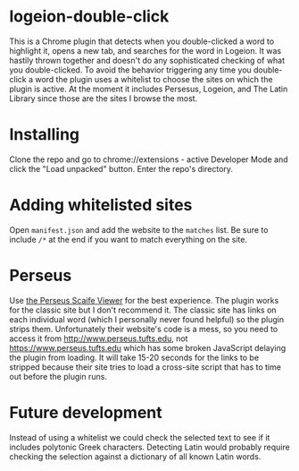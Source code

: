 # logeion-double-click
This is a Chrome plugin that detects when you double-clicked a word to highlight it, opens a new tab, and searches for the word in Logeion. It was hastily thrown together and doesn't do any sophisticated checking of what you double-clicked. To avoid the behavior triggering any time you double-click a word the plugin uses a whitelist to choose the sites on which the plugin is active. At the moment it includes Persesus, Logeion, and The Latin Library since those are the sites I browse the most.

# Installing
Clone the repo and go to chrome://extensions - active Developer Mode and click the "Load unpacked" button. Enter the repo's directory.

# Adding whitelisted sites
Open `manifest.json` and add the website to the `matches` list. Be sure to include `/*` at the end if you want to match everything on the site.

# Perseus
Use [the Perseus Scaife Viewer](https://scaife.perseus.org/library/) for the best experience. The plugin works for the classic site but I don't recommend it. The classic site has links on each individual word (which I personally never found helpful) so the plugin strips them. Unfortunately their website's code is a mess, so you need to access it from http://www.perseus.tufts.edu, not https://www.perseus.tufts.edu which has some broken JavaScript delaying the plugin from loading. It will take 15-20 seconds for the links to be stripped because their site tries to load a cross-site script that has to time out before the plugin runs.

# Future development
Instead of using a whitelist we could check the selected text to see if it includes polytonic Greek characters. Detecting Latin would probably require checking the selection against a dictionary of all known Latin words.

